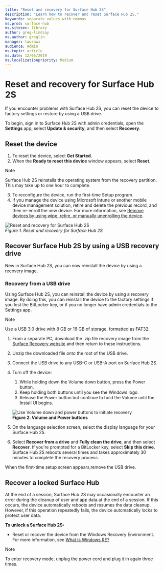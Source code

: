 ```yaml
---
title: "Reset and recovery for Surface Hub 2S"
description: "Learn how to recover and reset Surface Hub 2S."
keywords: separate values with commas
ms.prod: surface-hub
ms.sitesec: library
author: greg-lindsay
ms.author: greglin
manager: laurawi
audience: Admin
ms.topic: article
ms.date: 12/05/2019
ms.localizationpriority: Medium
---
```


# Reset and recovery for Surface Hub 2S

If you encounter problems with Surface Hub 2S, you can reset the device to factory settings or restore by using a USB drive.

To begin, sign in to Surface Hub 2S with admin credentials, open the **Settings** app, select **Update & security**, and then select **Recovery**.

## Reset the device

1. To reset the device, select **Get Started**.
2. When the **Ready to reset this device** window appears, select **Reset**. 
  
  >[!NOTE]
  >Surface Hub 2S reinstalls the operating system from the recovery partition. This may take up to one hour to complete.
  
3. To reconfigure the device, run the first-time Setup program.
4. If you manage the device using Microsoft Intune or another mobile device management solution, retire and delete the previous record, and then re-enroll the new device. For more information, see [Remove devices by using wipe, retire, or manually unenrolling the device](https://docs.microsoft.com/intune/devices-wipe).

![*Reset and recovery for Surface Hub 2S*](images/sh2-reset.png)<br>
*Figure 1. Reset and recovery for Surface Hub 2S* 

## Recover Surface Hub 2S by using a USB recovery drive

New in Surface Hub 2S, you can now reinstall the device by using a recovery image.

### Recovery from a USB drive

Using Surface Hub 2S, you can reinstall the device by using a recovery image. By doing this, you can reinstall the device to the factory settings if you lost the BitLocker key, or if you no longer have admin credentials to the Settings app.

>[!NOTE]
>Use a USB 3.0 drive with 8 GB or 16 GB of storage, formatted as FAT32.

1. From a separate PC, download the .zip file recovery image from the [Surface Recovery website](https://support.microsoft.com/surfacerecoveryimage?devicetype=surfacehub2s) and then return to these instructions. 
1. Unzip the downloaded file onto the root of the USB drive.  
1. Connect the USB drive to any USB-C or USB-A port on Surface Hub 2S.
1. Turn off the device:
   1. While holding down the Volume down button, press the Power button.
   1. Keep holding both buttons until you see the Windows logo.
   1. Release the Power button but continue to hold the Volume until the Install UI begins.

    ![*Use Volume down and power buttons to initiate recovery*](images/sh2-keypad.png) <br>
   **Figure 2. Volume and Power buttons**

1. On the language selection screen, select the display language for your Surface Hub 2S.
1. Select **Recover from a drive** and **Fully clean the drive**, and then select **Recover**. If you're prompted for a BitLocker key, select **Skip this drive**. Surface Hub 2S reboots several times and takes approximately 30 minutes to complete the recovery process.

When the first-time setup screen appears,remove the USB drive.

## Recover a locked Surface Hub

At the end of a session, Surface Hub 2S may occasionally encounter an error during the cleanup of user and app data at the end of a session. If this occurs, the device automatically reboots and resumes the data cleanup. However, if this operation repeatedly fails, the device automatically locks to protect user data.

**To unlock a Surface Hub 2S:** <br>
- Reset or recover the device from the Windows Recovery Environment. For more information, see [What is Windows RE?](https://technet.microsoft.com/library/cc765966.aspx)

> [!NOTE]
> To enter recovery mode, unplug the power cord and plug it in again three times.
